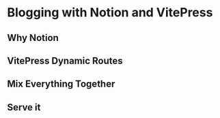 
# Blogging with Notion and VitePress

## Why Notion

## VitePress Dynamic Routes

## Mix Everything Together

## Serve it